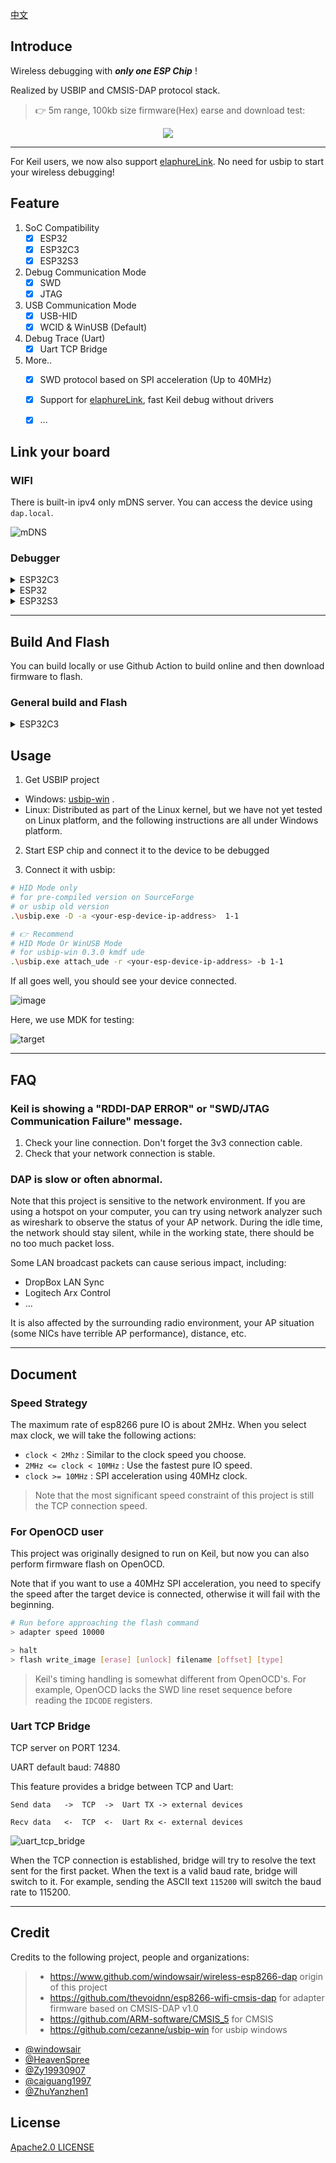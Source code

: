 [中文](README_CN.md)

## Introduce

Wireless debugging with ***only one ESP Chip*** !

Realized by USBIP and CMSIS-DAP protocol stack.

> 👉 5m range, 100kb size firmware(Hex) earse and download test:

<p align="center"><img src="https://user-images.githubusercontent.com/17078589/120925694-4bca0d80-c70c-11eb-91b7-ffa54770faea.gif"/></p>

----

For Keil users, we now also support [elaphureLink](https://github.com/windowsair/elaphureLink). No need for usbip to start your wireless debugging!

## Feature

1. SoC Compatibility
    - [x] ESP32
    - [x] ESP32C3
    - [x] ESP32S3
    
2. Debug Communication Mode
    - [x] SWD
    - [x] JTAG

3. USB Communication Mode
    - [x] USB-HID
    - [x] WCID & WinUSB (Default)

4. Debug Trace (Uart)
    - [x] Uart TCP Bridge

5. More..
    - [x] SWD protocol based on SPI acceleration (Up to 40MHz)
    - [x] Support for [elaphureLink](https://github.com/windowsair/elaphureLink), fast Keil debug without drivers
    - [x] ...



## Link your board

### WIFI


There is built-in ipv4 only mDNS server. You can access the device using `dap.local`.

![mDNS](https://user-images.githubusercontent.com/17078589/149659052-7b29533f-9660-4811-8125-f8f50490d762.png)


### Debugger

<details>
<summary>ESP32C3</summary>

| SWD            |        |
|----------------|--------|
| SWCLK          | GPIO6  |
| SWDIO          | GPIO7  |
| TVCC           | 3V3    |
| GND            | GND    |


--------------


| JTAG               |         |
|--------------------|---------|
| TCK                | GPIO6   |
| TMS                | GPIO7   |
| TDI                | GPIO9   |
| TDO                | GPIO8   |
| nTRST \(optional\) | GPIO4   |
| nRESET             | GPIO5   |
| TVCC               | 3V3     |
| GND                | GND     |


</details>



<details>
<summary>ESP32</summary>

| SWD            |        |
|----------------|--------|
| SWCLK          | GPIO14 |
| SWDIO          | GPIO13 |
| TVCC           | 3V3    |
| GND            | GND    |

--------------

| JTAG               |         |
|--------------------|---------|
| TCK                | GPIO14  |
| TMS                | GPIO13  |
| TDI                | GPIO18  |
| TDO                | GPIO19  |
| nTRST \(optional\) | GPIO25  |
| nRESET             | GPIO26  |
| TVCC               | 3V3     |
| GND                | GND     |

</details>

<details>
<summary>ESP32S3</summary>

| SWD            |        |
|----------------|--------|
| SWCLK          | GPIO12 |
| SWDIO          | GPIO11 |
| TVCC           | 3V3    |
| GND            | GND    |


--------------


| JTAG               |        |
|--------------------|--------|
| TCK                | GPIO12 |
| TMS                | GPIO11 |
| TDI                | GPIO10 |
| TDO                | GPIO9  |
| nTRST \(optional\) | GPIO14 |
| nRESET             | GPIO13 |
| TVCC               | 3V3    |
| GND                | GND    |


</details>


----


## Build And Flash

You can build locally or use Github Action to build online and then download firmware to flash.


### General build and Flash

<details>
<summary>ESP32C3</summary>

1. Get esp-idf

    For now, please use esp-idf v5.2.1 : https://github.com/espressif/esp-idf/releases/tag/v5.2.1

2. Build & Flash

    Build with ESP-IDF build system.
    More information can be found at the following link: [Build System](https://docs.espressif.com/projects/esp-idf/en/latest/api-guides/build-system.html "Build System")

The following example shows a possible way to build:

```bash
# Set build target
idf.py set-target esp32c3
# Build
idf.py build
# Flash
idf.py -p /dev/ttyS5 flash
```

</details>

## Usage

1. Get USBIP project

- Windows: [usbip-win](https://github.com/cezanne/usbip-win) .
- Linux: Distributed as part of the Linux kernel, but we have not yet tested on Linux platform, and the following instructions are all under Windows platform.

2. Start ESP chip and connect it to the device to be debugged

3. Connect it with usbip:

```bash
# HID Mode only
# for pre-compiled version on SourceForge
# or usbip old version
.\usbip.exe -D -a <your-esp-device-ip-address>  1-1

# 👉 Recommend
# HID Mode Or WinUSB Mode
# for usbip-win 0.3.0 kmdf ude
.\usbip.exe attach_ude -r <your-esp-device-ip-address> -b 1-1

```

If all goes well, you should see your device connected.

![image](https://user-images.githubusercontent.com/17078589/107849548-f903d780-6e36-11eb-846f-3eaf0c0dc089.png)


Here, we use MDK for testing:

![target](https://user-images.githubusercontent.com/17078589/73830040-eb3c6f00-483e-11ea-85ee-c40b68a836b2.png)


------

## FAQ

### Keil is showing a "RDDI-DAP ERROR" or "SWD/JTAG Communication Failure" message.

1. Check your line connection. Don't forget the 3v3 connection cable.
2. Check that your network connection is stable.


### DAP is slow or often abnormal.

Note that this project is sensitive to the network environment. If you are using a hotspot on your computer, you can try using network analyzer such as wireshark to observe the status of your AP network. During the idle time, the network should stay silent, while in the working state, there should be no too much packet loss.

Some LAN broadcast packets can cause serious impact, including:
- DropBox LAN Sync
- Logitech Arx Control
- ...


It is also affected by the surrounding radio environment, your AP situation (some NICs have terrible AP performance), distance, etc.


----

## Document

### Speed Strategy

The maximum rate of esp8266 pure IO is about 2MHz.
When you select max clock, we will take the following actions:

- `clock < 2Mhz` : Similar to the clock speed you choose.
- `2MHz <= clock < 10MHz` : Use the fastest pure IO speed.
- `clock >= 10MHz` : SPI acceleration using 40MHz clock.

> Note that the most significant speed constraint of this project is still the TCP connection speed.


### For OpenOCD user

This project was originally designed to run on Keil, but now you can also perform firmware flash on OpenOCD.

Note that if you want to use a 40MHz SPI acceleration, you need to specify the speed after the target device is connected, otherwise it will fail with the beginning.

```bash
# Run before approaching the flash command
> adapter speed 10000

> halt
> flash write_image [erase] [unlock] filename [offset] [type]
```

> Keil's timing handling is somewhat different from OpenOCD's. For example, OpenOCD lacks the SWD line reset sequence before reading the `IDCODE` registers.


### Uart TCP Bridge

TCP server on PORT 1234.

UART default baud: 74880

This feature provides a bridge between TCP and Uart:


```
Send data   ->  TCP  ->  Uart TX -> external devices

Recv data   <-  TCP  <-  Uart Rx <- external devices
```

![uart_tcp_bridge](https://user-images.githubusercontent.com/17078589/150290065-05173965-8849-4452-ab7e-ec7649f46620.jpg)

When the TCP connection is established, bridge will try to resolve the text sent for the first packet. When the text is a valid baud rate, bridge will switch to it.
For example, sending the ASCII text `115200` will switch the baud rate to 115200.

------

## Credit


Credits to the following project, people and organizations:

> - https://www.github.com/windowsair/wireless-esp8266-dap origin of this project
> - https://github.com/thevoidnn/esp8266-wifi-cmsis-dap for adapter firmware based on CMSIS-DAP v1.0
> - https://github.com/ARM-software/CMSIS_5 for CMSIS
> - https://github.com/cezanne/usbip-win for usbip windows

- [@windowsair](https://www.github.com/windowsair/wireless-esp8266-dap)
- [@HeavenSpree](https://www.github.com/HeavenSpree)
- [@Zy19930907](https://www.github.com/Zy19930907)
- [@caiguang1997](https://www.github.com/caiguang1997)
- [@ZhuYanzhen1](https://www.github.com/ZhuYanzhen1)


## License

[Apache2.0 LICENSE](LICENSE)
